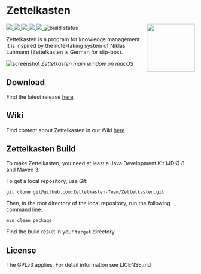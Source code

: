 # Zettelkasten

<img src="src/main/resources/de/danielluedecke/zettelkasten/resources/icons/zkn3-256x256.png" height="128" align="right"/>

<p>
    <a href="https://github.com/Zettelkasten-Team/Zettelkasten/releases" alt="Release">
        <img src="https://img.shields.io/github/release/Zettelkasten-Team/Zettelkasten.svg" />
    </a>
     <a href="https://github.com/Zettelkasten-Team/Zettelkasten/releases" alt="Downloads">
        <img src="https://img.shields.io/github/downloads/Zettelkasten-Team/Zettelkasten/total.svg" />
     </a>       
     <a href="https://github.com/Zettelkasten-Team/Zettelkasten/issues" alt="Resolution time">
        <img src="http://isitmaintained.com/badge/resolution/Zettelkasten-Team/Zettelkasten.svg" />
    </a>
     <a href="https://github.com/Zettelkasten-Team/Zettelkasten/issues" alt="Open Issues">
        <img src="http://isitmaintained.com/badge/open/Zettelkasten-Team/Zettelkasten.svg" />
     </a>            
    <a href="https://github.com/Zettelkasten-Team/Zettelkasten/graphs/contributors" alt="Contributors">
        <img src="https://img.shields.io/github/contributors/Zettelkasten-Team/Zettelkasten" />
    </a>
    <img src="https://github.com/Zettelkasten-Team/Zettelkasten/workflows/Java%20CI%20with%20Maven/badge.svg" alt="build status"/>
</p>


Zettelkasten is a program for knowledge management. It is inspired by the note-taking system of Niklas Luhmann (Zettelkasten is German for slip-box).

![screenshot](http://zettelkasten.danielluedecke.de/img/gallery/zkn1.png)
*Zettelkasten main window on macOS*

## Download

Find the latest release [here](https://github.com/Zettelkasten-Team/Zettelkasten/releases).

## Wiki

Find content about Zettelkasten in our Wiki [here](https://github.com/Zettelkasten-Team/Zettelkasten/wiki)

## Zettelkasten Build

To make Zettelkasten, you need at least a Java Development Kit (JDK) 8 and Maven 3.  

To get a local repository, use Git:

```shell
git clone git@github.com:Zettelkasten-Team/Zettelkasten.git
```

Then, in the root directory of the local repository, run the following command line:

```shell
mvn clean package
```

Find the build result in your `target` directory.


## License

The GPLv3 applies. For detail information see LICENSE.md
